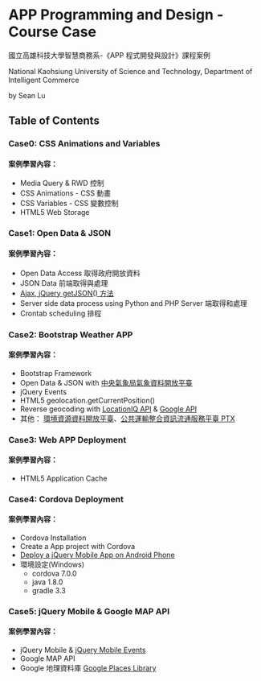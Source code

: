 ﻿# APP Programming and Design - Course Case
國立高雄科技大學智慧商務系-《APP 程式開發與設計》課程案例

National Kaohsiung University of Science and Technology, Department of Intelligent Commerce

by Sean Lu
## Table of Contents
### Case0: CSS Animations and Variables
#### 案例學習內容：
* Media Query & RWD 控制
* CSS Animations - CSS 動畫
* CSS Variables - CSS 變數控制
* HTML5 Web Storage

### Case1: Open Data & JSON
#### 案例學習內容：
* Open Data Access 取得政府開放資料
* JSON Data 前端取得與處理
* [Ajax, jQuery getJSON() 方法](http://seansharingblog.blogspot.com/2018/04/javascript-get-json.html)
* Server side data process using Python and PHP Server 端取得和處理
* Crontab scheduling 排程

### Case2: Bootstrap Weather APP
#### 案例學習內容：
* Bootstrap Framework
* Open Data & JSON with [中央氣象局氣象資料開放平臺](https://opendata.cwb.gov.tw/index)
* jQuery Events
* HTML5 geolocation.getCurrentPosition()
* Reverse geocoding with [LocationIQ API](https://locationiq.com/) & [Google API](https://developers.google.com/maps/documentation/geocoding/intro)
* 其他： [環境資源資料開放平臺](https://opendata.epa.gov.tw/)、[公共運輸整合資訊流通服務平臺 PTX](http://ptx.transportdata.tw/PTX/)

### Case3: Web APP Deployment
#### 案例學習內容：
* HTML5 Application Cache

### Case4: Cordova Deployment
#### 案例學習內容：
* Cordova Installation
* Create a App project with Cordova
* [Deploy a jQuery Mobile App on Android Phone](http://seansharingblog.blogspot.com/2017/06/cordova-jquery-mobile-web-app-android.html)
* 環境設定(Windows)
  - cordova 7.0.0
  - java 1.8.0
  - gradle 3.3

### Case5: jQuery Mobile & Google MAP API
#### 案例學習內容：
* jQuery Mobile & [jQuery Mobile Events](https://api.jquerymobile.com/category/events/)
* Google MAP API
* Google 地理資料庫 [Google Places Library](https://developers.google.com/maps/documentation/javascript/places)
